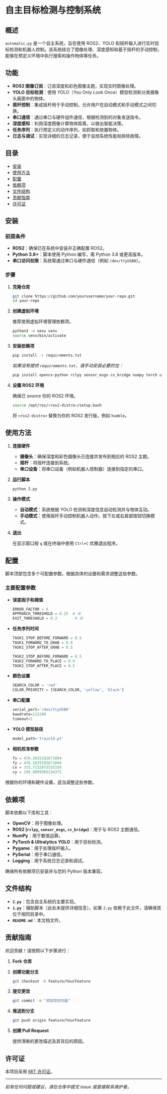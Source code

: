 # 自主目标检测与控制系统

## 概述

`automatic.py` 是一个自主系统，旨在使用 ROS2、YOLO 和摇杆输入进行实时目标检测和机器人控制。该系统结合了图像处理、深度感知和基于摇杆的手动控制，能够在预定义环境中执行搜索和操作物体等任务。

## 功能

- **ROS2 图像订阅**：订阅深度和彩色图像主题，实现实时图像处理。
- **YOLO 目标检测**：使用 YOLO（You Only Look Once）模型检测和分类摄像头画面中的物体。
- **摇杆控制**：集成摇杆用于手动控制，允许用户在自动模式和手动模式之间切换。
- **串口通信**：通过串口与硬件组件通信，根据检测到的对象发送指令。
- **深度感知**：利用深度图像计算物体距离，以做出智能决策。
- **任务序列**：执行预定义的动作序列，如抓取和放置物体。
- **日志与调试**：实现详细的日志记录，便于监控系统性能和排除故障。

## 目录

- [安装](#安装)
- [使用方法](#使用方法)
- [配置](#配置)
- [依赖项](#依赖项)
- [文件结构](#文件结构)
- [贡献指南](#贡献指南)
- [许可证](#许可证)

## 安装

### 前提条件

- **ROS2**：确保已在系统中安装并正确配置 ROS2。
- **Python 3.8+**：脚本使用 Python 编写，需 Python 3.8 或更高版本。
- **串口访问权限**：系统需通过串口与硬件通信（例如 `/dev/ttyUSB0`）。

### 步骤

1. **克隆仓库**

    ```bash
    git clone https://github.com/yourusername/your-repo.git
    cd your-repo
    ```

2. **创建虚拟环境**

    推荐使用虚拟环境管理依赖项。

    ```bash
    python3 -m venv venv
    source venv/bin/activate
    ```

3. **安装依赖项**

    ```bash
    pip install -r requirements.txt
    ```

    *如果没有提供 `requirements.txt`，请手动安装必要的包：*

    ```bash
    pip install opencv-python rclpy sensor_msgs cv_bridge numpy torch ultralytics pygame pyserial
    ```

4. **设置 ROS2 环境**

    确保已 source 你的 ROS2 环境。

    ```bash
    source /opt/ros/<ros2-distro>/setup.bash
    ```

    将 `<ros2-distro>` 替换为你的 ROS2 发行版，例如 `humble`。

## 使用方法

1. **连接硬件**

    - **摄像头**：确保深度和彩色摄像头已连接并发布到相应的 ROS2 主题。
    - **摇杆**：将摇杆连接到系统。
    - **串口设备**：将串口设备（例如机器人控制器）连接到指定的串口。

2. **运行脚本**

    ```bash
    python 2.py
    ```

3. **操作模式**

    - **自动模式**：系统根据 YOLO 检测和深度信息自动检测并与物体互动。
    - **手动模式**：使用摇杆手动控制机器人动作。按下左或右肩部按钮切换模式。

4. **退出**

    在显示窗口按 `q` 或在终端中使用 `Ctrl+C` 优雅退出程序。

## 配置

脚本顶部包含多个可配置参数。根据具体的设置和需求调整这些参数。

### 主要配置参数

- **误差因子和阈值**

    ```python
    ERROR_FACTOR = 6
    APPROACH_THRESHOLD = 0.25  # 米
    EXIT_THRESHOLD = 0.3        # 米
    ```

- **任务序列时间**

    ```python
    TASK1_STOP_BEFORE_FORWARD = 0.5
    TASK1_FORWARD_TO_GRAB = 0.8
    TASK1_STOP_AFTER_GRAB = 0.5
    
    TASK2_STOP_BEFORE_FORWARD = 0.5
    TASK2_FORWARD_TO_PLACE = 0.9
    TASK2_STOP_AFTER_PLACE = 0.5
    ```

- **颜色设置**

    ```python
    SEARCH_COLOR = 'red'
    COLOR_PRIORITY = [SEARCH_COLOR, 'yellow', 'black']
    ```

- **串口配置**

    ```python
    serial_port='/dev/ttyUSB0'
    baudrate=115200
    timeout=1
    ```

- **YOLO 模型路径**

    ```python
    model_path='train14.pt'
    ```

- **相机校准参数**

    ```python
    fx = 476.2635192871094
    fy = 476.2635192871094
    cx = 315.7132873535156
    cy = 199.8099365234375
    ```

根据你的环境和硬件设置，适当调整这些参数。

## 依赖项

脚本依赖以下库和工具：

- **OpenCV**：用于图像处理。
- **ROS2 (`rclpy`, `sensor_msgs`, `cv_bridge`)**：用于与 ROS2 主题通信。
- **NumPy**：用于数值运算。
- **PyTorch & Ultralytics YOLO**：用于目标检测。
- **Pygame**：用于处理摇杆输入。
- **PySerial**：用于串口通信。
- **Logging**：用于系统日志记录和调试。

确保所有依赖项已安装并与您的 Python 版本兼容。

## 文件结构

- **`2.py`**：包含自主系统的主要实现。
- **`1.py`**：辅助脚本（此处未提供详细信息）。如果 `2.py` 依赖于此文件，请确保其位于相同目录中。
- **`README.md`**：本文档文件。

## 贡献指南

欢迎贡献！请按照以下步骤进行：

1. **Fork 仓库**

2. **创建功能分支**

    ```bash
    git checkout -b feature/YourFeature
    ```

3. **提交更改**

    ```bash
    git commit -m "添加您的功能"
    ```

4. **推送到分支**

    ```bash
    git push origin feature/YourFeature
    ```

5. **创建 Pull Request**

    提供清晰的更改描述及其背后的原因。

## 许可证

本项目采用 [MIT 许可证](LICENSE)。

---

*如有任何问题或建议，请在仓库中提交 issue 或直接联系维护者。*
